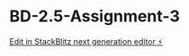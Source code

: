 # BD-2.5-Assignment-3

[Edit in StackBlitz next generation editor ⚡️](https://stackblitz.com/~/github.com/AkshAI-2030/BD-2.5-Assignment-3)